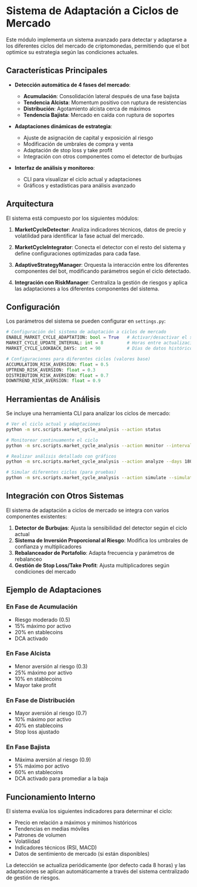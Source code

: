 # Sistema de Adaptación a Ciclos de Mercado

Este módulo implementa un sistema avanzado para detectar y adaptarse a los diferentes ciclos del mercado de criptomonedas, permitiendo que el bot optimice su estrategia según las condiciones actuales.

## Características Principales

- **Detección automática de 4 fases del mercado**:
  - **Acumulación**: Consolidación lateral después de una fase bajista
  - **Tendencia Alcista**: Momentum positivo con ruptura de resistencias
  - **Distribución**: Agotamiento alcista cerca de máximos
  - **Tendencia Bajista**: Mercado en caída con ruptura de soportes

- **Adaptaciones dinámicas de estrategia**:
  - Ajuste de asignación de capital y exposición al riesgo
  - Modificación de umbrales de compra y venta
  - Adaptación de stop loss y take profit
  - Integración con otros componentes como el detector de burbujas

- **Interfaz de análisis y monitoreo**:
  - CLI para visualizar el ciclo actual y adaptaciones
  - Gráficos y estadísticas para análisis avanzado

## Arquitectura

El sistema está compuesto por los siguientes módulos:

1. **MarketCycleDetector**: Analiza indicadores técnicos, datos de precio y volatilidad para identificar la fase actual del mercado.

2. **MarketCycleIntegrator**: Conecta el detector con el resto del sistema y define configuraciones optimizadas para cada fase.

3. **AdaptiveStrategyManager**: Orquesta la interacción entre los diferentes componentes del bot, modificando parámetros según el ciclo detectado.

4. **Integración con RiskManager**: Centraliza la gestión de riesgos y aplica las adaptaciones a los diferentes componentes del sistema.

## Configuración

Los parámetros del sistema se pueden configurar en `settings.py`:

```python
# Configuración del sistema de adaptación a ciclos de mercado
ENABLE_MARKET_CYCLE_ADAPTATION: bool = True   # Activar/desactivar el sistema
MARKET_CYCLE_UPDATE_INTERVAL: int = 8         # Horas entre actualizaciones
MARKET_CYCLE_LOOKBACK_DAYS: int = 90          # Días de datos históricos

# Configuraciones para diferentes ciclos (valores base)
ACCUMULATION_RISK_AVERSION: float = 0.5
UPTREND_RISK_AVERSION: float = 0.3
DISTRIBUTION_RISK_AVERSION: float = 0.7
DOWNTREND_RISK_AVERSION: float = 0.9
```

## Herramientas de Análisis

Se incluye una herramienta CLI para analizar los ciclos de mercado:

```bash
# Ver el ciclo actual y adaptaciones
python -m src.scripts.market_cycle_analysis --action status

# Monitorear continuamente el ciclo
python -m src.scripts.market_cycle_analysis --action monitor --interval 300

# Realizar análisis detallado con gráficos
python -m src.scripts.market_cycle_analysis --action analyze --days 180

# Simular diferentes ciclos (para pruebas)
python -m src.scripts.market_cycle_analysis --action simulate --simulate-cycle uptrend
```

## Integración con Otros Sistemas

El sistema de adaptación a ciclos de mercado se integra con varios componentes existentes:

1. **Detector de Burbujas**: Ajusta la sensibilidad del detector según el ciclo actual
2. **Sistema de Inversión Proporcional al Riesgo**: Modifica los umbrales de confianza y multiplicadores
3. **Rebalanceador de Portafolio**: Adapta frecuencia y parámetros de rebalanceo
4. **Gestión de Stop Loss/Take Profit**: Ajusta multiplicadores según condiciones del mercado

## Ejemplo de Adaptaciones

### En Fase de Acumulación
- Riesgo moderado (0.5)
- 15% máximo por activo
- 20% en stablecoins
- DCA activado

### En Fase Alcista
- Menor aversión al riesgo (0.3)
- 25% máximo por activo
- 10% en stablecoins
- Mayor take profit

### En Fase de Distribución
- Mayor aversión al riesgo (0.7)
- 10% máximo por activo
- 40% en stablecoins
- Stop loss ajustado

### En Fase Bajista
- Máxima aversión al riesgo (0.9)
- 5% máximo por activo
- 60% en stablecoins
- DCA activado para promediar a la baja

## Funcionamiento Interno

El sistema evalúa los siguientes indicadores para determinar el ciclo:

- Precio en relación a máximos y mínimos históricos
- Tendencias en medias móviles
- Patrones de volumen
- Volatilidad
- Indicadores técnicos (RSI, MACD)
- Datos de sentimiento de mercado (si están disponibles)

La detección se actualiza periódicamente (por defecto cada 8 horas) y las adaptaciones se aplican automáticamente a través del sistema centralizado de gestión de riesgos.
